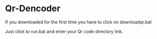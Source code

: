 # Qr-Dencoder

If you downloaded for the first time you have to click on downloadqr.bat

Just click to run.bat and enter your Qr code directory link.
